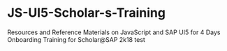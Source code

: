 # JS-UI5-Scholar-s-Training
Resources and Reference Materials on JavaScript and SAP UI5 for 4 Days Onboarding Training for Scholar@SAP 2k18
test
